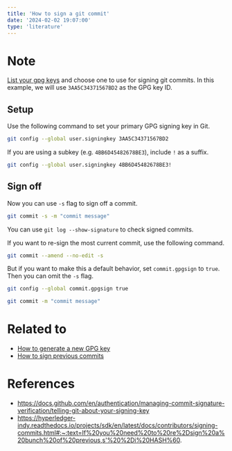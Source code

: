 ```yaml
---
title: 'How to sign a git commit'
date: '2024-02-02 19:07:00'
type: 'literature'
---
```


# Note

[List your gpg keys](./2402021746) and choose one to use for signing git commits. In this example, we will use `3AA5C34371567BD2` as the GPG key ID.

## Setup

Use the following command to set your primary GPG signing key in Git.

```sh
git config --global user.signingkey 3AA5C34371567BD2
```

If you are using a subkey (e.g. `4BB6D45482678BE3`), include `!` as a suffix.

```sh
git config --global user.signingkey 4BB6D45482678BE3!
```

## Sign off

Now you can use `-s` flag to sign off a commit.

```sh
git commit -s -m "commit message"
```

You can use `git log --show-signature` to check signed commits.

If you want to re-sign the most current commit, use the following command.

```sh
git commit --amend --no-edit -s
```

But if you want to make this a default behavior, set `commit.gpgsign` to `true`. Then you can omit the `-s` flag.

```sh
git config --global commit.gpgsign true

git commit -m "commit message"
```

# Related to

- [How to generate a new GPG key](./2402021745)
- [How to sign previous commits](./2402030556)

# References

- https://docs.github.com/en/authentication/managing-commit-signature-verification/telling-git-about-your-signing-key
- https://hyperledger-indy.readthedocs.io/projects/sdk/en/latest/docs/contributors/signing-commits.html#:~:text=If%20you%20need%20to%20re%2Dsign%20a%20bunch%20of%20previous,s'%20%2Di%20HASH%60.
